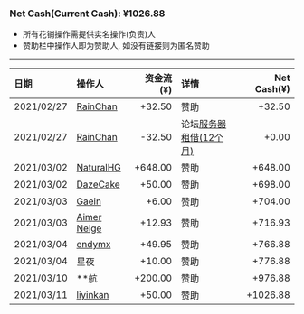 ### Net Cash(Current Cash): ¥1026.88

 <ul>
  <li>
    所有花销操作需提供实名操作(负责)人
  </li>
  <li>
  赞助栏中操作人即为赞助人, 如没有链接则为匿名赞助
  </li>
</ul>

---

|  日期      | 操作人          |  资金流(¥)   | 详情 |  Net Cash(¥) |
| :-----    | :----           | ----: |:---- |----: |
| 2021/02/27| <a href="https://github.com/mzdluo123">RainChan</a>| +32.50 | 赞助| +32.50|
| 2021/02/27| <a href="https://github.com/mzdluo123">RainChan</a>| -32.50 | 论坛<a href="/data/Pay-Server-2-27-2021.jpg" alt="账单">服务器租借(12个月)</a>| +0.00|
| 2021/03/02| <a alt="这是实名赞助" href="https://github.com/liujiahua123123">NaturalHG</a>| +648.00 | 赞助 | +648.00|
| 2021/03/02| <a alt="这是实名赞助" href="https://github.com/dazecake">DazeCake</a>| +50.00 | 赞助 | +698.00|
| 2021/03/03| <a alt="这是实名赞助" href="https://blog.gaein.cn">Gaein</a>| +6.00| 赞助 | +704.00|
| 2021/03/03| <a alt="这是实名赞助" href="https://github.com/aimerneige">Aimer Neige</a>| +12.93 | 赞助 | +716.93 |
| 2021/03/04| <a alt="这是实名赞助[原先为匿名赞助: 臭保底人" href="https://github.com/endymx" >endymx</a>| +49.95 | 赞助 | +766.88 |
| 2021/03/04| <a alt="不知道是不是匿名" >星夜</a>| +10.00| 赞助 | +776.88 |
| 2021/03/10| <a alt="不知道是不是匿名" >**航</a>| +200.00| 赞助 | +976.88 |
| 2021/03/11| <a alt="这是实名赞助" href="https://github.com/liyinkan" >liyinkan</a>| +50.00| 赞助 | +1026.88 |
